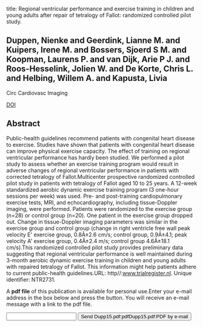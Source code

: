 title: Regional ventricular performance and exercise training in children and young adults after repair of tetralogy of Fallot: randomized controlled pilot study.

## Duppen, Nienke and Geerdink, Lianne M. and Kuipers, Irene M. and Bossers, Sjoerd S M. and Koopman, Laurens P. and van Dijk, Arie P J. and Roos-Hesselink, Jolien W. and De Korte, Chris L. and Helbing, Willem A. and Kapusta, Livia
Circ Cardiovasc Imaging

<a href="https://doi.org/10.1161/CIRCIMAGING.114.002006">DOI</a>

## Abstract
Public-health guidelines recommend patients with congenital heart disease to exercise. Studies have shown that patients with congenital heart disease can improve physical exercise capacity. The effect of training on regional ventricular performance has hardly been studied. We performed a pilot study to assess whether an exercise training program would result in adverse changes of regional ventricular performance in patients with corrected tetralogy of Fallot.Multicenter prospective randomized controlled pilot study in patients with tetralogy of Fallot aged 10 to 25 years. A 12-week standardized aerobic dynamic exercise training program (3 one-hour sessions per week) was used. Pre- and post-training cardiopulmonary exercise tests, MRI, and echocardiography, including tissue-Doppler imaging, were performed. Patients were randomized to the exercise group (n=28) or control group (n=20). One patient in the exercise group dropped out. Change in tissue-Doppler imaging parameters was similar in the exercise group and control group (change in right ventricle free wall peak velocity E' exercise group, 0.8Â±2.6 cm/s; control group, 0.9Â±4.1; peak velocity A' exercise group, 0.4Â±2.4 m/s; control group 4.6Â±18.1 cm/s).This randomized controlled pilot study provides preliminary data suggesting that regional ventricular performance is well maintained during 3-month aerobic dynamic exercise training in children and young adults with repaired tetralogy of Fallot. This information might help patients adhere to current public-health guidelines.URL: http//:www.trialregister.nl. Unique identifier: NTR2731.

A <b>pdf file</b> of this publication is available for personal use.Enter your e-mail address in the box below and press the button. You will receive an e-mail message with a link to the pdf file.
<form action="sender.php">  <input type="text" name="email">  <input type="submit" value="Send Dupp15.pdf:pdfDupp15.pdf:PDF by e-mail"></form>